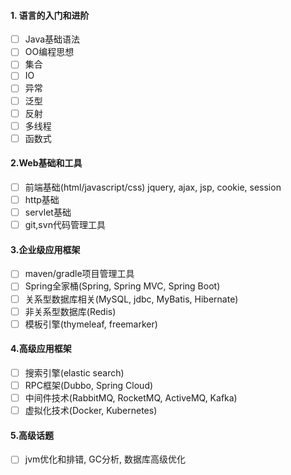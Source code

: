 #### 1. 语言的入门和进阶
- [ ] Java基础语法
- [ ] OO编程思想
- [ ] 集合
- [ ] IO
- [ ] 异常
- [ ] 泛型
- [ ] 反射
- [ ] 多线程
- [ ] 函数式

#### 2.Web基础和工具
- [ ] 前端基础(html/javascript/css) jquery, ajax, jsp, cookie, session
- [ ] http基础
- [ ] servlet基础
- [ ] git,svn代码管理工具

#### 3.企业级应用框架
- [ ] maven/gradle项目管理工具
- [ ] Spring全家桶(Spring, Spring MVC, Spring Boot)
- [ ] 关系型数据库相关(MySQL, jdbc, MyBatis, Hibernate)
- [ ] 非关系型数据库(Redis)
- [ ] 模板引擎(thymeleaf, freemarker)

#### 4.高级应用框架
- [ ] 搜索引擎(elastic search)
- [ ] RPC框架(Dubbo, Spring Cloud)
- [ ] 中间件技术(RabbitMQ, RocketMQ, ActiveMQ, Kafka)
- [ ] 虚拟化技术(Docker, Kubernetes)

#### 5.高级话题
- [ ] jvm优化和排错, GC分析, 数据库高级优化
